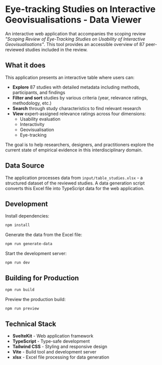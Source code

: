 # Eye-tracking Studies on Interactive Geovisualisations - Data Viewer

An interactive web application that accompanies the scoping review *"Scoping Review of Eye-Tracking Studies on Usability of Interactive Geovisualisations"*. This tool provides an accessible overview of 87 peer-reviewed studies included in the review.

## What it does

This application presents an interactive table where users can:
- **Explore** 87 studies with detailed metadata including methods, participants, and findings
- **Filter and sort** studies by various criteria (year, relevance ratings, methodology, etc.)
- **Search** through study characteristics to find relevant research
- **View** expert-assigned relevance ratings across four dimensions:
  - Usability evaluation
  - Interactivity  
  - Geovisualisation
  - Eye-tracking

The goal is to help researchers, designers, and practitioners explore the current state of empirical evidence in this interdisciplinary domain.

## Data Source

The application processes data from `input/table_studies.xlsx` - a structured dataset of the reviewed studies. A data generation script converts this Excel file into TypeScript data for the web application.

## Development

Install dependencies:
```bash
npm install
```

Generate the data from the Excel file:
```bash
npm run generate-data
```

Start the development server:
```bash
npm run dev
```

## Building for Production

```bash
npm run build
```

Preview the production build:
```bash
npm run preview
```

## Technical Stack

- **SvelteKit** - Web application framework
- **TypeScript** - Type-safe development
- **Tailwind CSS** - Styling and responsive design
- **Vite** - Build tool and development server
- **xlsx** - Excel file processing for data generation
